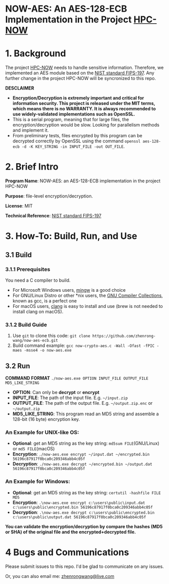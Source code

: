# NOW-AES: An AES-128-ECB Implementation in the Project [HPC-NOW](https://github.com/zhenrong-wang/hpc-now)

# 1. Background

The project [HPC-NOW](https://github.com/zhenrong-wang/hpc-now) needs to handle sensitive information. Therefore, we implemented an AES module based on the [NIST standard FIPS-197](https://csrc.nist.gov/pubs/fips/197/final). Any further change in the project HPC-NOW will be syncronized to this repo.

**DESCLAIMER**

- **Encryption/Decryption is extremely important and critical for information security. This project is released under the MIT terms, which means there is no WARRANTY. It is always recommended to use widely-validated implementations such as OpenSSL.**
- This is a serial program, meaning that for large files, the encryption/decryption would be slow. Looking for parallelism methods and implement it. 
- From preliminary tests, files encrypted by this program can be decrypted correctly by OpenSSL using the command `openssl aes-128-ecb -d -K KEY_STRING -in INPUT_FILE -out OUT_FILE`.

# 2. Brief Intro

**Program Name**: NOW-AES: an AES-128-ECB implementation in the project HPC-NOW

**Purpose**: file-level encryption/decryption.

**License**: MIT

**Technical Reference**: [NIST standard FIPS-197](https://csrc.nist.gov/pubs/fips/197/final)

# 3. How-To: Build, Run, and Use

## 3.1 Build

### 3.1.1 Prerequisites

You need a C compiler to build. 

- For Microsoft Windows users, [mingw](https://sourceforge.net/projects/mingw/) is a good choice
- For GNU/Linux Distro or other *nix users, the [GNU Compiler Collections](https://gcc.gnu.org/), known as gcc, is a perfect one
- For macOS users, [clang](https://clang.llvm.org/) is easy to install and use (brew is not needed to install clang on macOS).

### 3.1.2 Build Guide

1. Use `git` to clone this code: `git clone https://github.com/zhenrong-wang/now-aes-ecb.git`
2. Build command example: `gcc now-crypto-aes.c -Wall -Ofast -fPIC -maes -msse4 -o now-aes.exe`

## 3.2 Run

**COMMAND FORMAT** `./now-aes.exe OPTION INPUT_FILE OUTPUT_FILE MD5_LIKE_STRING`

- **OPTION**: Can only be **decrypt** or **encrypt**
- **INPUT_FILE**: The path of the input file. E.g. `~/input.zip`
- **OUTPUT_FILE**: The path of the output file. E.g. `~/output.zip.enc` or `~/output.zip` 
- **MD5_LIKE_STRING**: This program read an MD5 string and assemble a 128-bit (16 byte) encryption key.

### An Example for UNIX-like OS:

- **Optional**: get an MD5 string as the key string: `md5sum FILE`(GNU/Linux) or `md5 FILE`(macOS)
- **Encryption**: `./now-aes.exe encrypt ~/input.dat ~/encrypted.bin 56196c87917f0bca0c209346abb4c05f`
- **Decryption**: `./now-aes.exe decrypt ~/encrypted.bin ~/output.dat 56196c87917f0bca0c209346abb4c05f`

### An Example for Windows:


- **Optional**: get an MD5 string as the key string: `certutil -hashfile FILE MD5`
- **Encryption**: `.\now-aes.exe encrypt c:\users\public\input.dat c:\users\public\encrypted.bin 56196c87917f0bca0c209346abb4c05f`
- **Decryption**: `.\now-aes.exe decrypt c:\users\public\encrypted.bin c:\users\public\output.dat 56196c87917f0bca0c209346abb4c05f`

**You can validate the encryption/decryption by compare the hashes (MD5 or SHA) of the original file and the encrypted+decrypted file.**

# 4 Bugs and Communications

Please submit issues to this repo. I'd be glad to communicate on any issues.

Or, you can also email me: zhenrongwang@live.com
